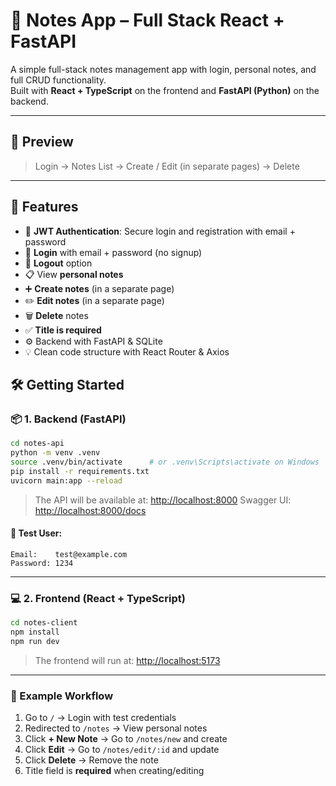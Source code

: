 # 📝 Notes App – Full Stack React + FastAPI

A simple full-stack notes management app with login, personal notes, and full CRUD functionality.  
Built with **React + TypeScript** on the frontend and **FastAPI (Python)** on the backend.

---

## 📸 Preview

> Login → Notes List → Create / Edit (in separate pages) → Delete

---

## 🚀 Features

- 🔐 **JWT Authentication**: Secure login and registration with email + password
- 🔐 **Login** with email + password (no signup)
- 🚪 **Logout** option
- 📋 View **personal notes**
- ➕ **Create notes** (in a separate page)
- ✏️ **Edit notes** (in a separate page)
- 🗑 **Delete** notes
- ✅ **Title is required**
- ⚙️ Backend with FastAPI & SQLite
- 💡 Clean code structure with React Router & Axios

## 🛠 Getting Started

### 📦 1. Backend (FastAPI)

```bash
cd notes-api
python -m venv .venv
source .venv/bin/activate      # or .venv\Scripts\activate on Windows
pip install -r requirements.txt
uvicorn main:app --reload
```

> The API will be available at:
> [http://localhost:8000](http://localhost:8000)
> Swagger UI: [http://localhost:8000/docs](http://localhost:8000/docs)

#### 🔐 Test User:

```text
Email:    test@example.com
Password: 1234
```

---

### 💻 2. Frontend (React + TypeScript)

```bash
cd notes-client
npm install
npm run dev
```

> The frontend will run at:
> [http://localhost:5173](http://localhost:5173)

---

### 🧪 Example Workflow

1. Go to `/` → Login with test credentials
2. Redirected to `/notes` → View personal notes
3. Click **+ New Note** → Go to `/notes/new` and create
4. Click **Edit** → Go to `/notes/edit/:id` and update
5. Click **Delete** → Remove the note
6. Title field is **required** when creating/editing
